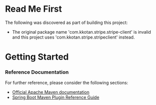 # Read Me First
The following was discovered as part of building this project:

* The original package name 'com.kkotan.stripe.stripe-client' is invalid and this project uses 'com.kkotan.stripe.stripeclient' instead.

# Getting Started

### Reference Documentation
For further reference, please consider the following sections:

* [Official Apache Maven documentation](https://maven.apache.org/guides/index.html)
* [Spring Boot Maven Plugin Reference Guide](https://docs.spring.io/spring-boot/docs/2.2.2.RELEASE/maven-plugin/)

